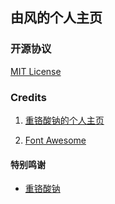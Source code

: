## 由风的个人主页

### 开源协议

[MIT License](LICENSE)

### Credits

1. [重铬酸钠的个人主页](https://github.com/sTheNight/HomePage)

2. [Font Awesome](/fontawesome/LICENSE.txt)

#### 特别鸣谢

- [重铬酸钠](https://github.com/sTheNight)
